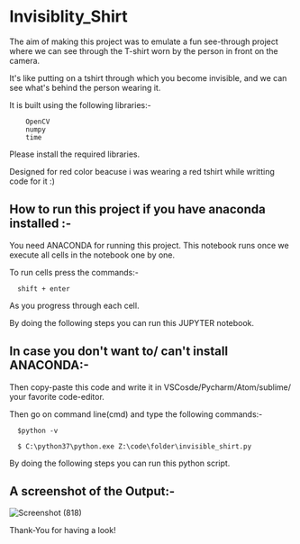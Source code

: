 # Invisiblity_Shirt

The aim of making this project was to emulate a fun see-through project where we can see through the T-shirt worn by the person in front on the camera.

It's like putting on a tshirt through which you become invisible, and we can see what's behind the person wearing it.

It is built using the following libraries:-
  
        OpenCV
        numpy
        time
        
        
Please install the required libraries.


Designed for red color beacuse i was wearing a red tshirt while writting code for it :)



## How to run this project if you have anaconda installed :-

You need ANACONDA for running this project. This notebook runs once we execute all cells in the notebook one by one.

To run cells press the commands:- 
      
      shift + enter
      
As you progress through each cell.

By doing the following steps you can run this JUPYTER notebook.



## In case you don't want to/ can't install ANACONDA:- 

Then copy-paste this code and write it in VSCosde/Pycharm/Atom/sublime/ your favorite code-editor.

Then go on command line(cmd) and type the following commands:-

      $python -v
      
      $ C:\python37\python.exe Z:\code\folder\invisible_shirt.py
      
 By doing the following steps you can run this python script.
 
 
 
 
 
 
 
 
 
 
## A screenshot of the Output:-
 
 ![Screenshot (818)](https://user-images.githubusercontent.com/58680992/88189452-b38f7b00-cc56-11ea-9a5f-6ba31b2e1875.png)







 
 
 
 
Thank-You for having a look!
